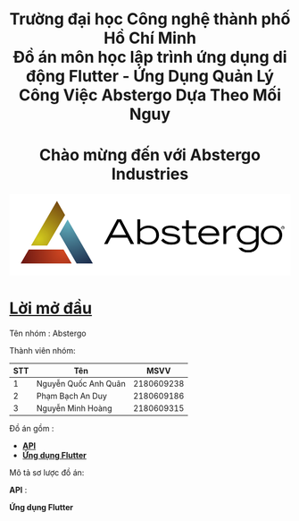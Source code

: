<h1 align="center"> Trường đại học Công nghệ thành phố Hồ Chí Minh <br/>
    Đồ án môn học lập trình ứng dụng di động Flutter - 
    Ứng Dụng Quản Lý Công Việc Abstergo Dựa Theo Mối Nguy
</h1>

<h1 align ="center"> Chào mừng đến với Abstergo Industries</h1>

<p align="center">
    <img src="./assets/images/abstergo_banner.png">
</p>


# [**Lời mở đầu**](#lời-mở-đầu)

Tên nhóm : Abstergo

Thành viên nhóm:

|STT|Tên|MSVV|
|---|---|----|
|1|Nguyễn Quốc Anh Quân|2180609238|
|2|Phạm Bạch An Duy|2180609186|
|3|Nguyễn Minh Hoàng|2180609315|


Đồ án gồm :
* [**API**](https://github.com/QuanNguyenD/API_Mobile)
* [**Ứng dụng Flutter**](https://github.com/duypham27/flutter_taskscheduling_app)

Mô tả sơ lược đồ án:

**API** : 




**Ứng dụng Flutter** 
